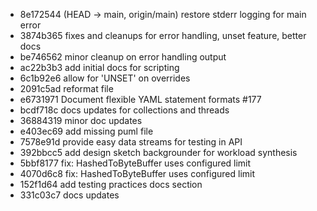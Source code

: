 - 8e172544 (HEAD -> main, origin/main) restore stderr logging for main error
- 3874b365 fixes and cleanups for error handling, unset feature, better docs
- be746562 minor cleanup on error handling output
- ac22b3b3 add initial docs for scripting
- 6c1b92e6 allow for 'UNSET' on overrides
- 2091c5ad reformat file
- e6731971 Document flexible YAML statement formats #177
- bcdf718c docs updates for collections and threads
- 36884319 minor doc updates
- e403ec69 add missing puml file
- 7578e91d provide easy data streams for testing in API
- 392bbcc5 add design sketch backgrounder for workload synthesis
- 5bbf8177 fix: HashedToByteBuffer uses configured limit
- 4070d6c8 fix: HashedToByteBuffer uses configured limit
- 152f1d64 add testing practices docs section
- 331c03c7 docs updates
